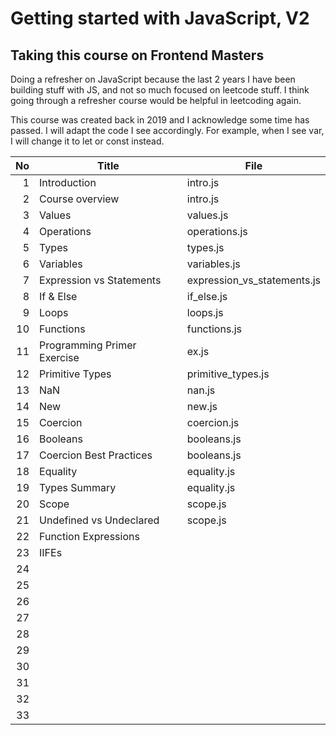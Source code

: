 # Getting started with JavaScript, V2

## Taking this course on Frontend Masters

Doing a refresher on JavaScript because the last 2 years I have been building stuff with JS, and not so much focused on leetcode stuff. I think going through a refresher course would be helpful in leetcoding again.

This course was created back in 2019 and I acknowledge some time has passed. I will adapt the code I see accordingly. For example, when I see var, I will change it to let or const instead.

|  No | Title                       | File                        |
| --: | --------------------------- | --------------------------- |
|   1 | Introduction                | intro.js                    |
|   2 | Course overview             | intro.js                    |
|   3 | Values                      | values.js                   |
|   4 | Operations                  | operations.js               |
|   5 | Types                       | types.js                    |
|   6 | Variables                   | variables.js                |
|   7 | Expression vs Statements    | expression_vs_statements.js |
|   8 | If & Else                   | if_else.js                  |
|   9 | Loops                       | loops.js                    |
|  10 | Functions                   | functions.js                |
|  11 | Programming Primer Exercise | ex.js                       |
|  12 | Primitive Types             | primitive_types.js          |
|  13 | NaN                         | nan.js                      |
|  14 | New                         | new.js                      |
|  15 | Coercion                    | coercion.js                 |
|  16 | Booleans                    | booleans.js                 |
|  17 | Coercion Best Practices     | booleans.js                 |
|  18 | Equality                    | equality.js                 |
|  19 | Types Summary               | equality.js                 |
|  20 | Scope                       | scope.js                    |
|  21 | Undefined vs Undeclared     | scope.js                    |
|  22 | Function Expressions        |                             |
|  23 | IIFEs                       |                             |
|  24 |                             |                             |
|  25 |                             |                             |
|  26 |                             |                             |
|  27 |                             |                             |
|  28 |                             |                             |
|  29 |                             |                             |
|  30 |                             |                             |
|  31 |                             |                             |
|  32 |                             |                             |
|  33 |                             |                             |
